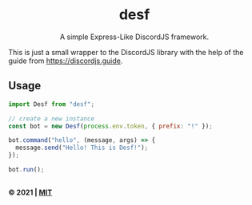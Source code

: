 <div align="center">
    <h1>desf</h1>
    <p>A simple Express-Like DiscordJS framework. </p>
</div>

This is just a small wrapper to the DiscordJS library with the help of the guide from https://discordjs.guide.

## Usage

```js
import Desf from "desf";

// create a new instance
const bot = new Desf(process.env.token, { prefix: "!" });

bot.command("hello", (message, args) => {
  message.send("Hello! This is Desf!");
});

bot.run();
```

##

#### &copy; 2021 | [MIT](./LICENSE)
